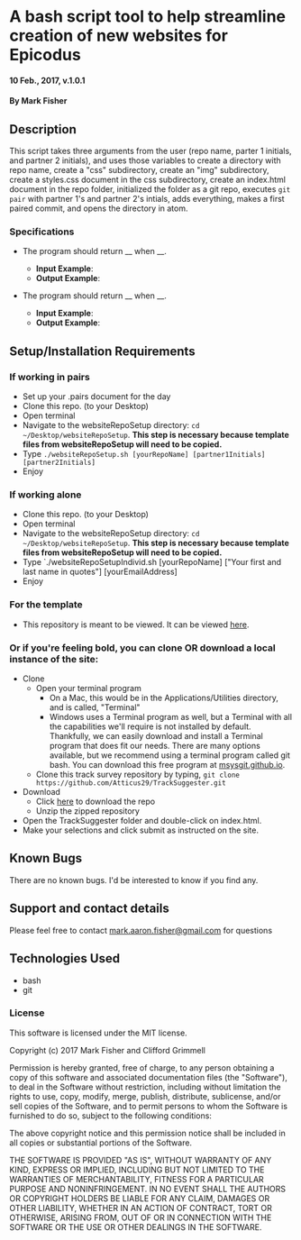 
# A bash script tool to help streamline creation of new websites for Epicodus

#### 10 Feb., 2017, v.1.0.1

#### By Mark Fisher

## Description

This script takes three arguments from the user (repo name, parter 1 initials, and partner 2 initials), and uses those variables to create a directory with repo name, create a "css" subdirectory, create an "img" subdirectory, create a styles.css document in the css subdirectory, create an index.html document in the repo folder, initialized the folder as a git repo, executes `git pair` with partner 1's and partner 2's intials, adds everything, makes a first paired commit, and opens the directory in atom.

### Specifications

* The program should return __ when __.
  * **Input Example**: 
  * **Output Example**:

* The program should return __ when __.
  * **Input Example**: 
  * **Output Example**:

## Setup/Installation Requirements

### If working in pairs
* Set up your .pairs document for the day
* Clone this repo. (to your Desktop)
* Open terminal
* Navigate to the websiteRepoSetup directory: `cd ~/Desktop/websiteRepoSetup`. **This step is necessary because template files from websiteRepoSetup will need to be copied.**
* Type `./websiteRepoSetup.sh [yourRepoName] [partner1Initials] [partner2Initials]`
* Enjoy

### If working alone
* Clone this repo. (to your Desktop)
* Open terminal
* Navigate to the websiteRepoSetup directory: `cd ~/Desktop/websiteRepoSetup`. **This step is necessary because template files from websiteRepoSetup will need to be copied.**
* Type `./websiteRepoSetupIndivid.sh [yourRepoName] ["Your first and last name in quotes"] [yourEmailAddress]
* Enjoy

### For the template
* This repository is meant to be viewed. It can be viewed [here](https://Atticus29.github.io/_repoNameHere_).

### Or if you're feeling bold, you can clone OR download a local instance of the site:

* Clone
  * Open your terminal program
    * On a Mac, this would be in the Applications/Utilities directory, and is called, "Terminal"
    * Windows uses a Terminal program as well, but a Terminal with all the capabilities we'll require is not installed by default. Thankfully, we can easily download and install a Terminal program that does fit our needs.
There are many options available, but we recommend using a terminal program called git bash. You can download this free program at [msysgit.github.io](https://git-for-windows.github.io/).
  * Clone this track survey repository by typing, `git clone https://github.com/Atticus29/TrackSuggester.git` 
* Download 
  * Click [here](https://github.com/Atticus29/_repoNameHere_/archive/master.zip) to download the repo
  * Unzip the zipped repository
* Open the TrackSuggester folder and double-click on index.html.
* Make your selections and click submit as instructed on the site.


## Known Bugs

There are no known bugs. I'd be interested to know if you find any.

## Support and contact details

Please feel free to contact mark.aaron.fisher@gmail.com for questions

## Technologies Used

* bash
* git

### License

This software is licensed under the MIT license.

Copyright (c) 2017 Mark Fisher and Clifford Grimmell

Permission is hereby granted, free of charge, to any person obtaining a copy
of this software and associated documentation files (the "Software"), to deal
in the Software without restriction, including without limitation the rights
to use, copy, modify, merge, publish, distribute, sublicense, and/or sell
copies of the Software, and to permit persons to whom the Software is
furnished to do so, subject to the following conditions:

The above copyright notice and this permission notice shall be included in all
copies or substantial portions of the Software.

THE SOFTWARE IS PROVIDED "AS IS", WITHOUT WARRANTY OF ANY KIND, EXPRESS OR
IMPLIED, INCLUDING BUT NOT LIMITED TO THE WARRANTIES OF MERCHANTABILITY,
FITNESS FOR A PARTICULAR PURPOSE AND NONINFRINGEMENT. IN NO EVENT SHALL THE
AUTHORS OR COPYRIGHT HOLDERS BE LIABLE FOR ANY CLAIM, DAMAGES OR OTHER
LIABILITY, WHETHER IN AN ACTION OF CONTRACT, TORT OR OTHERWISE, ARISING FROM,
OUT OF OR IN CONNECTION WITH THE SOFTWARE OR THE USE OR OTHER DEALINGS IN THE
SOFTWARE.
